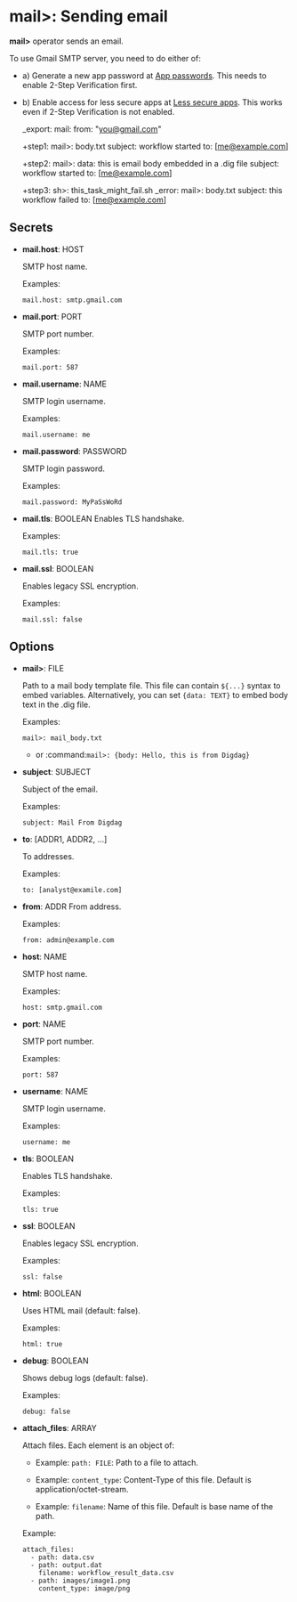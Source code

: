 # mail>: Sending email

**mail>** operator sends an email.

To use Gmail SMTP server, you need to do either of:

* a) Generate a new app password at [App passwords](https://security.google.com/settings/security/apppasswords). This needs to enable 2-Step Verification first.

* b) Enable access for less secure apps at [Less secure apps](https://www.google.com/settings/security/lesssecureapps). This works even if 2-Step Verification is not enabled.

    _export:
      mail:
        from: "you@gmail.com"

    +step1:
      mail>: body.txt
      subject: workflow started
      to: [me@example.com]

    +step2:
      mail>:
        data: this is email body embedded in a .dig file
      subject: workflow started
      to: [me@example.com]

    +step3:
      sh>: this_task_might_fail.sh
      _error:
        mail>: body.txt
        subject: this workflow failed
        to: [me@example.com]

## Secrets

* **mail.host**: HOST

  SMTP host name.

  Examples:

  ```
  mail.host: smtp.gmail.com
  ```

* **mail.port**: PORT

  SMTP port number.

  Examples:

  ```
  mail.port: 587
  ```

* **mail.username**: NAME

  SMTP login username.

  Examples:

  ```
  mail.username: me
  ```

* **mail.password**: PASSWORD

  SMTP login password.

  Examples:

  ```
  mail.password: MyPaSsWoRd
  ```

* **mail.tls**: BOOLEAN
  Enables TLS handshake.

  Examples:

  ```
  mail.tls: true
  ```

* **mail.ssl**: BOOLEAN

  Enables legacy SSL encryption.

  Examples:

  ```
  mail.ssl: false
  ```

## Options

* **mail>**: FILE

  Path to a mail body template file. This file can contain `${...}` syntax to embed variables.
  Alternatively, you can set `{data: TEXT}` to embed body text in the .dig file.

  Examples:

  ```
  mail>: mail_body.txt
  ```

  * or :command:`mail>: {body: Hello, this is from Digdag}`

* **subject**: SUBJECT

  Subject of the email.

  Examples:

  ```
  subject: Mail From Digdag
  ```

* **to**: [ADDR1, ADDR2, ...]

  To addresses.

  Examples:

  ```
  to: [analyst@examile.com]
  ```

* **from**: ADDR
  From address.

  Examples:

  ```
  from: admin@example.com
  ```

* **host**: NAME

  SMTP host name.

  Examples:

  ```
  host: smtp.gmail.com
  ```

* **port**: NAME

  SMTP port number.

  Examples:

  ```
  port: 587
  ```

* **username**: NAME

  SMTP login username.

  Examples:

  ```
  username: me
  ```

* **tls**: BOOLEAN

  Enables TLS handshake.

  Examples:

  ```
  tls: true
  ```

* **ssl**: BOOLEAN

  Enables legacy SSL encryption.

  Examples:

  ```
  ssl: false
  ```

* **html**: BOOLEAN

  Uses HTML mail (default: false).

  Examples:

  ```
  html: true
  ```

* **debug**: BOOLEAN

  Shows debug logs (default: false).

  Examples:

  ```
  debug: false
  ```

* **attach_files**: ARRAY

  Attach files. Each element is an object of:

  * Example: `path: FILE`: Path to a file to attach.

  * Example: `content_type`: Content-Type of this file. Default is application/octet-stream.

  * Example: `filename`: Name of this file. Default is base name of the path.

  Example:

      attach_files:
        - path: data.csv
        - path: output.dat
          filename: workflow_result_data.csv
        - path: images/image1.png
          content_type: image/png


